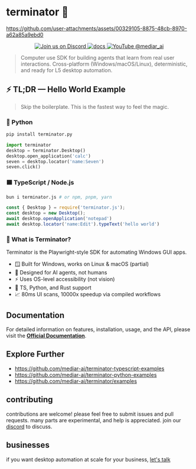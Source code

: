# terminator 🤖

https://github.com/user-attachments/assets/00329105-8875-48cb-8970-a62a85a9ebd0

<p style="text-align: center;">
    <a href="https://discord.gg/dU9EBuw7Uq">
        <img src="https://img.shields.io/discord/823813159592001537?color=5865F2&logo=discord&logoColor=white&style=flat-square" alt="Join us on Discord">
    </a>
    <a href="https://docs.screenpi.pe/terminator/introduction">
        <img src="https://img.shields.io/badge/read_the-docs-blue" alt="docs">
    </a>
    <a href="https://www.youtube.com/@mediar_ai">
        <img src="https://img.shields.io/badge/YouTube-@mediar__ai-FF0000?logo=youtube&logoColor=white&style=flat-square" alt="YouTube @mediar_ai">
    </a>
</p>


>Computer use SDK for building agents that learn from real user interactions. Cross-platform (Windows/macOS/Linux), deterministic, and ready for L5 desktop automation.

## ⚡ TL;DR — Hello World Example

> Skip the boilerplate. This is the fastest way to feel the magic.

### 🐍 Python

```bash
pip install terminator.py
```

```python
import terminator
desktop = terminator.Desktop()
desktop.open_application('calc')
seven = desktop.locator('name:Seven')
seven.click()
```

### 🟦 TypeScript / Node.js

```bash
bun i terminator.js # or npm, pnpm, yarn
```

```ts
const { Desktop } = require('terminator.js');
const desktop = new Desktop();
await desktop.openApplication('notepad')
await desktop.locator('name:Edit').typeText('hello world')
```

### 🧠 What is Terminator?
Terminator is the Playwright-style SDK for automating Windows GUI apps.

- 🪟 Built for Windows, works on Linux & macOS (partial)
- 🧠 Designed for AI agents, not humans
- ⚡ Uses OS-level accessibility (not vision)
- 🧩 TS, Python, and Rust support
- 📈 80ms UI scans, 10000x speedup via compiled workflows

## Documentation

For detailed information on features, installation, usage, and the API, please visit the **[Official Documentation](https://docs.screenpi.pe/terminator/introduction)**.

## Explore Further

- https://github.com/mediar-ai/terminator-typescript-examples
- https://github.com/mediar-ai/terminator-python-examples
- https://github.com/mediar-ai/terminator/examples

## contributing

contributions are welcome! please feel free to submit issues and pull requests. many parts are experimental, and help is appreciated. join our [discord](https://discord.gg/dU9EBuw7Uq) to discuss.

## businesses 

if you want desktop automation at scale for your business, [let's talk](https://mediar.ai)
